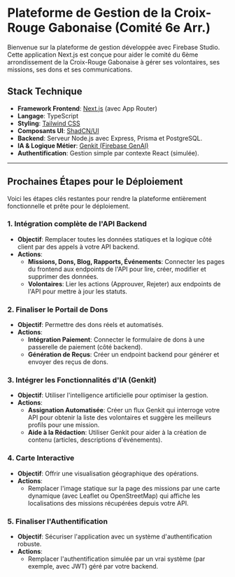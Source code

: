 # Plateforme de Gestion de la Croix-Rouge Gabonaise (Comité 6e Arr.)

Bienvenue sur la plateforme de gestion développée avec Firebase Studio. Cette application Next.js est conçue pour aider le comité du 6ème arrondissement de la Croix-Rouge Gabonaise à gérer ses volontaires, ses missions, ses dons et ses communications.

## Stack Technique

- **Framework Frontend**: [Next.js](https://nextjs.org/) (avec App Router)
- **Langage**: TypeScript
- **Styling**: [Tailwind CSS](https://tailwindcss.com/)
- **Composants UI**: [ShadCN/UI](https://ui.shadcn.com/)
- **Backend**: Serveur Node.js avec Express, Prisma et PostgreSQL.
- **IA & Logique Métier**: [Genkit (Firebase GenAI)](https://firebase.google.com/docs/genkit)
- **Authentification**: Gestion simple par contexte React (simulée).

---

## Prochaines Étapes pour le Déploiement

Voici les étapes clés restantes pour rendre la plateforme entièrement fonctionnelle et prête pour le déploiement.

### 1. Intégration complète de l'API Backend
- **Objectif**: Remplacer toutes les données statiques et la logique côté client par des appels à votre API backend.
- **Actions**:
  - **Missions, Dons, Blog, Rapports, Événements**: Connecter les pages du frontend aux endpoints de l'API pour lire, créer, modifier et supprimer des données.
  - **Volontaires**: Lier les actions (Approuver, Rejeter) aux endpoints de l'API pour mettre à jour les statuts.

### 2. Finaliser le Portail de Dons
- **Objectif**: Permettre des dons réels et automatisés.
- **Actions**:
  - **Intégration Paiement**: Connecter le formulaire de dons à une passerelle de paiement (côté backend).
  - **Génération de Reçus**: Créer un endpoint backend pour générer et envoyer des reçus de dons.

### 3. Intégrer les Fonctionnalités d'IA (Genkit)
- **Objectif**: Utiliser l'intelligence artificielle pour optimiser la gestion.
- **Actions**:
  - **Assignation Automatisée**: Créer un flux Genkit qui interroge votre API pour obtenir la liste des volontaires et suggère les meilleurs profils pour une mission.
  - **Aide à la Rédaction**: Utiliser Genkit pour aider à la création de contenu (articles, descriptions d'événements).

### 4. Carte Interactive
- **Objectif**: Offrir une visualisation géographique des opérations.
- **Actions**:
  - Remplacer l'image statique sur la page des missions par une carte dynamique (avec Leaflet ou OpenStreetMap) qui affiche les localisations des missions récupérées depuis votre API.

### 5. Finaliser l'Authentification
- **Objectif**: Sécuriser l'application avec un système d'authentification robuste.
- **Actions**:
  - Remplacer l'authentification simulée par un vrai système (par exemple, avec JWT) géré par votre backend.
